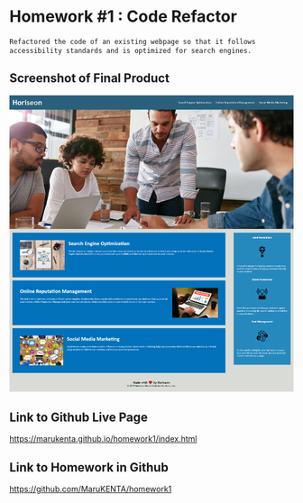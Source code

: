 # Homework #1 : Code Refactor

````
Refactored the code of an existing webpage so that it follows accessibility standards and is optimized for search engines.
````

## Screenshot of Final Product
![screenshot](assets/screenshot.png)

## Link to Github Live Page

https://marukenta.github.io/homework1/index.html

## Link to Homework in Github

https://github.com/MaruKENTA/homework1